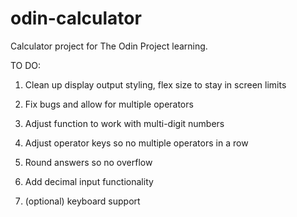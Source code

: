 # odin-calculator
Calculator project for The Odin Project learning.

TO DO:

1.  Clean up display output styling, flex size to stay in screen limits

2.  Fix bugs and allow for multiple operators

3.  Adjust function to work with multi-digit numbers

4.  Adjust operator keys so no multiple operators in a row

5.  Round answers so no overflow

6.  Add decimal input functionality

7. (optional) keyboard support

